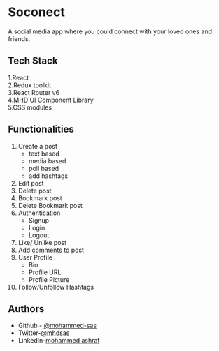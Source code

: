 
# Soconect

A social media app where you could connect with your loved ones and friends.
## Tech Stack
1.React   
2.Redux toolkit  
3.React Router v6  
4.MHD UI Component Library  
5.CSS modules
## Functionalities
1. Create a post  
    * text based
    * media based
    * poll based
    * add hashtags
1. Edit post
1. Delete post
1. Bookmark post
1. Delete Bookmark post
1. Authentication  
    * Signup
    * Login
    * Logout
1. Like/ Unlike post
1. Add comments to post
1. User Profile
    * Bio 
    * Profile URL
    * Profile Picture
1. Follow/Unfollow Hashtags

    

    

          

## Authors

- Github - [@mohammed-sas](https://www.github.com/mohammed-sas)
- Twitter-[@mhdsas](https://twitter.com/mhdsas)
- LinkedIn-[mohammed ashraf](https://www.linkedin.com/in/mohammed-ashraf-ba0a11133/)

